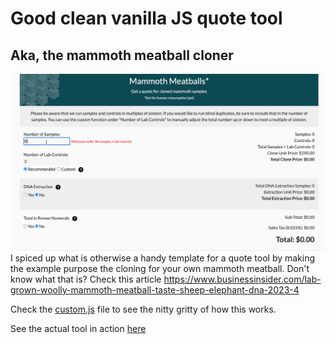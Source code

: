 # Good clean vanilla JS quote tool
## Aka, the mammoth meatball cloner
![alt text](vjsq-demo.gif)
I spiced up what is otherwise a handy template for a quote tool by making the example purpose the cloning for your own mammoth meatball. Don't know what that is? Check this article https://www.businessinsider.com/lab-grown-woolly-mammoth-meatball-taste-sheep-elephant-dna-2023-4

Check the [custom.js](https://github.com/haa-gg/Vanilla-JS-Quote/blob/main/custom.js) file to see the nitty gritty of how this works.

See the actual tool in action [here](https://haa-gg.github.io/Vanilla-JS-Quote/)